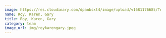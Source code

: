 ```yaml
---
image: https://res.cloudinary.com/dpanbsxt4/image/upload/v1681176685/Tonys/IMG_4329_j6rivo.jpg
name: Roy, Karen, Gary
title: Roy, Karen, Gary
category: team
image_url: img/roykarengary.jpeg
---
```

